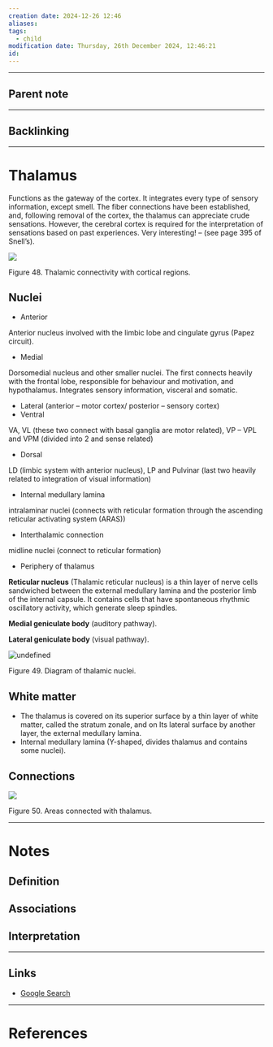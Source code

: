 ```yaml
---
creation date: 2024-12-26 12:46
aliases: 
tags:
  - child
modification date: Thursday, 26th December 2024, 12:46:21
id:
---
```

---

## Parent note
---
## Backlinking


---
# Thalamus

Functions as the gateway of the cortex. It integrates every type of sensory information, except smell. The fiber connections have been established, and, following removal of the cortex, the thalamus can appreciate crude sensations. However, the cerebral cortex is required for the interpretation of sensations based on past experiences. Very interesting! – (see page 395 of Snell’s).

![](<2 - Source Material/Masters/attachments/Attachment 36.png>)

Figure 48. Thalamic connectivity with cortical regions.

## Nuclei

- Anterior

Anterior nucleus involved with the limbic lobe and cingulate gyrus (Papez circuit).

- Medial

Dorsomedial nucleus and other smaller nuclei. The first connects heavily with the frontal lobe, responsible for behaviour and motivation, and hypothalamus. Integrates sensory information, visceral and somatic.

- Lateral (anterior – motor cortex/ posterior – sensory cortex)
- Ventral

VA, VL (these two connect with basal ganglia are motor related), VP – VPL and VPM (divided into 2 and sense related)

- Dorsal

LD (limbic system with anterior nucleus), LP and Pulvinar (last two heavily related to integration of visual information)

- Internal medullary lamina

intralaminar nuclei (connects with reticular formation through the ascending reticular activating system (ARAS))

- Interthalamic connection

midline nuclei (connect to reticular formation)

- Periphery of thalamus

**Reticular nucleus** (Thalamic reticular nucleus) is a thin layer of nerve cells sandwiched between the external medullary lamina and the posterior limb of the internal capsule. It contains cells that have spontaneous rhythmic oscillatory activity, which generate sleep spindles.

**Medial geniculate body** (auditory pathway).

**Lateral geniculate body** (visual pathway).

![undefined](<2 - Source Material/Masters/attachments/undefined.gif>)

Figure 49. Diagram of thalamic nuclei.

## White matter

- The thalamus is covered on its superior surface by a thin layer of white matter, called the stratum zonale, and on Its lateral surface by another layer, the external medullary lamina.
- Internal medullary lamina (Y-shaped, divides thalamus and contains some nuclei).

## Connections

![](<2 - Source Material/Masters/attachments/Attachment 37.png>)

Figure 50. Areas connected with thalamus.

---
# Notes

## Definition

## Associations

## Interpretation

---
## Links
- [Google Search](https://www.google.com/search?q=Thalamus)

---
# References
